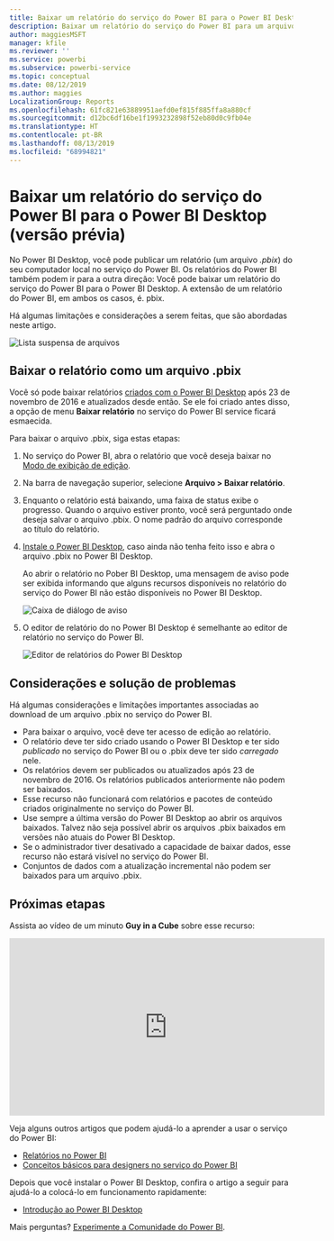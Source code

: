 ```yaml
---
title: Baixar um relatório do serviço do Power BI para o Power BI Desktop (versão prévia)
description: Baixar um relatório do serviço do Power BI para um arquivo do Power BI Desktop
author: maggiesMSFT
manager: kfile
ms.reviewer: ''
ms.service: powerbi
ms.subservice: powerbi-service
ms.topic: conceptual
ms.date: 08/12/2019
ms.author: maggies
LocalizationGroup: Reports
ms.openlocfilehash: 61fc821e63889951aefd0ef815f885ffa8a880cf
ms.sourcegitcommit: d12bc6df16be1f1993232898f52eb80d0c9fb04e
ms.translationtype: HT
ms.contentlocale: pt-BR
ms.lasthandoff: 08/13/2019
ms.locfileid: "68994821"
---
```

# <a name="download-a-report-from-the-power-bi-service-to-power-bi-desktop-preview"></a>Baixar um relatório do serviço do Power BI para o Power BI Desktop (versão prévia)
No Power BI Desktop, você pode publicar um relatório (um arquivo *.pbix*) do seu computador local no serviço do Power BI. Os relatórios do Power BI também podem ir para a outra direção: Você pode baixar um relatório do serviço do Power BI para o Power BI Desktop. A extensão de um relatório do Power BI, em ambos os casos, é. pbix.

Há algumas limitações e considerações a serem feitas, que são abordadas neste artigo.

![Lista suspensa de arquivos](media/service-export-to-pbix/power-bi-file-export.png)

## <a name="download-the-report-as-a-pbix-file"></a>Baixar o relatório como um arquivo .pbix

Você só pode baixar relatórios [criados com o Power BI Desktop](guided-learning/publishingandsharing.yml?tutorial-step=2) após 23 de novembro de 2016 e atualizados desde então. Se ele foi criado antes disso, a opção de menu **Baixar relatório** no serviço do Power BI service ficará esmaecida.

Para baixar o arquivo .pbix, siga estas etapas:

1. No serviço do Power BI, abra o relatório que você deseja baixar no [Modo de exibição de edição](https://docs.microsoft.com/power-bi/service-interact-with-a-report-in-editing-view).

2. Na barra de navegação superior, selecione **Arquivo > Baixar relatório**.
   
3. Enquanto o relatório está baixando, uma faixa de status exibe o progresso. Quando o arquivo estiver pronto, você será perguntado onde deseja salvar o arquivo .pbix. O nome padrão do arquivo corresponde ao título do relatório.
   
4. [Instale o Power BI Desktop](desktop-get-the-desktop.md), caso ainda não tenha feito isso e abra o arquivo .pbix no Power BI Desktop.
   
    Ao abrir o relatório no Pober BI Desktop, uma mensagem de aviso pode ser exibida informando que alguns recursos disponíveis no relatório do serviço do Power BI não estão disponíveis no Power BI Desktop.
   
    ![Caixa de diálogo de aviso](media/service-export-to-pbix/power-bi-export-to-pbix_2.png)

5. O editor de relatório do no Power BI Desktop é semelhante ao editor de relatório no serviço do Power BI.  
   
    ![Editor de relatórios do Power BI Desktop](media/service-export-to-pbix/power-bi-desktop.png)

## <a name="considerations-and-troubleshooting"></a>Considerações e solução de problemas
Há algumas considerações e limitações importantes associadas ao download de um arquivo .pbix no serviço do Power BI.

* Para baixar o arquivo, você deve ter acesso de edição ao relatório.
* O relatório deve ter sido criado usando o Power BI Desktop e ter sido *publicado* no serviço do Power BI ou o .pbix deve ter sido *carregado* nele.
* Os relatórios devem ser publicados ou atualizados após 23 de novembro de 2016. Os relatórios publicados anteriormente não podem ser baixados.
* Esse recurso não funcionará com relatórios e pacotes de conteúdo criados originalmente no serviço do Power BI.
* Use sempre a última versão do Power BI Desktop ao abrir os arquivos baixados. Talvez não seja possível abrir os arquivos .pbix baixados em versões não atuais do Power BI Desktop.
* Se o administrador tiver desativado a capacidade de baixar dados, esse recurso não estará visível no serviço do Power BI.
* Conjuntos de dados com a atualização incremental não podem ser baixados para um arquivo .pbix.

## <a name="next-steps"></a>Próximas etapas
Assista ao vídeo de um minuto **Guy in a Cube** sobre esse recurso:

<iframe width="560" height="315" src="https://www.youtube.com/embed/ymWqU5jiUl0" frameborder="0" allowfullscreen></iframe>

Veja alguns outros artigos que podem ajudá-lo a aprender a usar o serviço do Power BI:

* [Relatórios no Power BI](consumer/end-user-reports.md)
* [Conceitos básicos para designers no serviço do Power BI](service-basic-concepts.md)

Depois que você instalar o Power BI Desktop, confira o artigo a seguir para ajudá-lo a colocá-lo em funcionamento rapidamente:

* [Introdução ao Power BI Desktop](desktop-getting-started.md)

Mais perguntas? [Experimente a Comunidade do Power BI](http://community.powerbi.com/).

